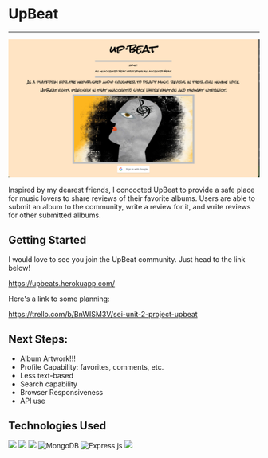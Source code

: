 # **UpBeat**

---
![](public/images/upbeat-home.png)

Inspired by my dearest friends, I concocted UpBeat to provide a safe place for music lovers to share reviews of their favorite albums. Users are able to submit an album to the community, write a review for it, and write reviews for other submitted allbums.

## Getting Started

I would love to see you join the UpBeat community. Just head to the link below!

<https://upbeats.herokuapp.com/>

Here's a link to some planning:

<https://trello.com/b/BnWISM3V/sei-unit-2-project-upbeat>


## Next Steps:

- Album Artwork!!!
- Profile Capability: favorites, comments, etc.
- Less text-based
- Search capability
- Browser Responsiveness
- API use


## Technologies Used

![](https://img.shields.io/badge/HTML5-E34F26?style=for-the-badge&logo=html5&logoColor=white)
![](https://img.shields.io/badge/CSS3-1572B6?style=for-the-badge&logo=css3&logoColor=white)
![](https://img.shields.io/badge/Bootstrap-563D7C?style=for-the-badge&logo=bootstrap&logoColor=white)
![MongoDB](https://img.shields.io/badge/MongoDB-%234ea94b.svg?style=for-the-badge&logo=mongodb&logoColor=white)
![Express.js](https://img.shields.io/badge/express.js-%23404d59.svg?style=for-the-badge&logo=express&logoColor=%2361DAFB)
![](https://img.shields.io/badge/Node.js-43853D?style=for-the-badge&logo=node.js&logoColor=white)




